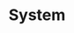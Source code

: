 ---
layout: post
title: System
description:  An __Object__ composed of correlated member __Objects__.
---